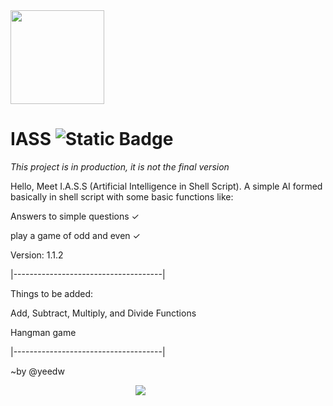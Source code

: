 <img style="width: 150px;" src="https://github.com/yeedw/IASS/assets/110259744/2d8faff7-f0ff-42db-8367-238143b28b48">

# IASS ![Static Badge](https://img.shields.io/badge/license-MIT-%235FCC6F)
*This project is in production, it is not the final version*

Hello, Meet I.A.S.S (Artificial Intelligence in Shell Script).
A simple AI formed basically in shell script with some basic functions like:

Answers to simple questions ✓

play a game of odd and even ✓

Version: 1.1.2

|-------------------------------------|

Things to be added:

Add, Subtract, Multiply, and Divide Functions

Hangman game

|-------------------------------------|

~by @yeedw

 <img style="left: 200px; position:relative" src="https://github.com/yeedw/IASS/assets/110259744/8983f32c-1700-422b-8096-4757b142a495">
